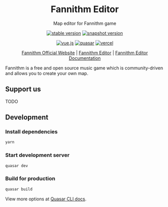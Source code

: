 <center>

# Fannithm Editor

Map editor for Fannithm game


[![stable version](https://img.shields.io/github/package-json/v/Fannithm/Editor/master?color=12CAD6&label=stable&style=for-the-badge)](https://editor.fannithm.xyz) [![snapshot version](https://img.shields.io/github/package-json/v/Fannithm/Editor/dev?color=red&label=snaphost&style=for-the-badge)](https://snapshot.editor.fannithm.xyz)

[![vue.js](https://img.shields.io/badge/Written%20in-Vue.js-41B883?style=for-the-badge&logo=vuedotjs)](https://v3.vuejs.org) [![quasar](https://img.shields.io/badge/Powered%20by-Quasar-1976D2?style=for-the-badge&logo=quasar)](https://quasar.dev) [![vercel](https://img.shields.io/badge/Hosted%20on-Vercel-000000?&style=for-the-badge&logo=vercel)](https://vercel.com/?utm_source=Fannithm&utm_campaign=oss)


[Fannithm Official Website](https://fannithm.xyz) | [Fannithm Editor](https://editor.fannithm.xyz) | [Fannithm Editor Documentation](https://www.notion.so/Fannithm-Editor-Documentation-b72c519a9b574432beac536fd99577fd)

</center>

Fannithm is a free and open source music game which is community-driven and allows you to create your own map.


## Support us

TODO

## Development

### Install dependencies
```bash
yarn
```

### Start development server
```bash
quasar dev
```

### Build for production
```bash
quasar build
```

View more options at [Quasar CLI docs](https://quasar.dev/quasar-cli/commands-list).

